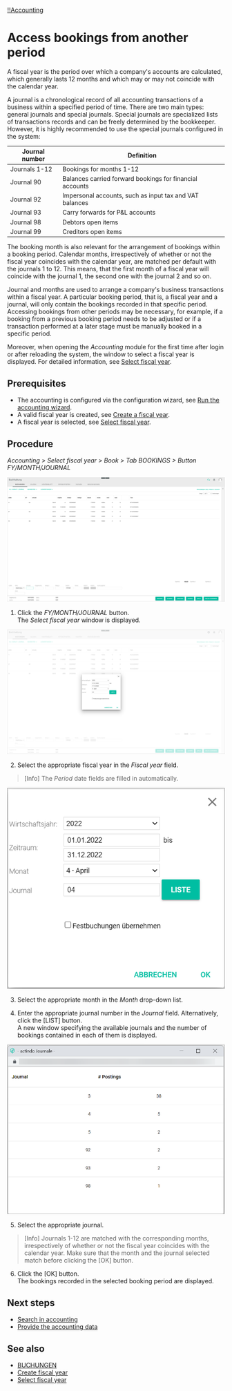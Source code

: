 [!!Accounting](RetailSuiteAccounting)

# Access bookings from another period

A fiscal year is the period over which a company's accounts are calculated, which generally lasts 12 months and which may or may not coincide with the calendar year.

A journal is a chronological record of all accounting transactions of a business within a specified period of time. There are two main types: general journals and special journals. Special journals are specialized lists of transactions records and can be freely determined by the bookkeeper. However, it is highly recommended to use the special journals configured in the system:

| Journal number | Definition |   
| ------------- | ------------- |
| Journals 1-12 | Bookings for months 1-12 |  
| Journal 90 | Balances carried forward bookings for financial accounts |  
| Journal 92 | Impersonal accounts, such as input tax and VAT balances |  
| Journal 93 | Carry forwards for P&L accounts |  
| Journal 98 | Debtors open items |  
| Journal 99 | Creditors open items |

[comment]: <> (Taken from old documentation. Still up to date? Relevant here or better somewhere else, e.g. /ACD-451?)  

[comment]: <> (See table in old documentation about months - 0-Saldovorträge, 1-12 booking months, 13-15-Subsequent entries...)

The booking month is also relevant for the arrangement of bookings within a booking period. Calendar months, irrespectively of whether or not the fiscal year coincides with the calendar year, are matched per default with the journals 1 to 12. This means, that the first month of a fiscal year will coincide with the journal 1, the second one with the journal 2 and so on.

Journal and months are used to arrange a company's business transactions within a fiscal year. A particular booking period, that is, a fiscal year and a journal, will only contain the bookings recorded in that specific period. Accessing bookings from other periods may be necessary, for example, if a booking from a previous booking period needs to be adjusted or if a transaction performed at a later stage must be manually booked in a specific period.

[comment]: <> (Unsure! Wissentransfer/Jessi fragen)

Moreover, when opening the *Accounting* module for the first time after login or after reloading the system, the window to select a fiscal year is displayed. For detailed information, see [Select fiscal year](01_SelectFiscalYear.md).

## Prerequisites

- The accounting is configured via the configuration wizard, see [Run the accounting wizard](/RetailSuiteAccounting/Integration/01_RunAccountingWizard.md).
- A valid fiscal year is created, see [Create a fiscal year](RetailSuiteAccounting/Integration/04_ManageFiscalYear.md#create-a-fiscal-year).
- A fiscal year is selected, see [Select fiscal year](01_SelectFiscalYear.md).

## Procedure

*Accounting > Select fiscal year > Book > Tab BOOKINGS > Button FY/MONTH/JOURNAL*

![FY/MONTH/JOURNAL button](/Assets/Screenshots/RetailSuiteAccounting/Book/FYMonthJournalButton.png "[FY/MONTH/JOURNAL button]")

1. Click the *FY/MONTH/JOURNAL* button.  
The *Select fiscal year* window is displayed.  

  ![Select fiscal year view](/Assets/Screenshots/RetailSuiteAccounting/Book/SelectFiscalYearView.png "[Select fiscal year view]")

2. Select the appropriate fiscal year in the *Fiscal year* field.
> [Info] The *Period* date fields are filled in automatically.

  ![Select fiscal year window](/Assets/Screenshots/RetailSuiteAccounting/Book/SelectFiscalYearWindow.png "[Select fiscal year window]")

3. Select the appropriate month in the *Month* drop-down list.

4. Enter the appropriate journal number in the *Journal* field. Alternatively, click the [LIST] button.  
A new window specifying the available journals and the number of bookings contained in each of them is displayed.

  ![Select journal window](/Assets/Screenshots/RetailSuiteAccounting/Book/SelectFiscalYearJournals.png "[Select journal window]")

5. Select the appropriate journal.

> [Info] Journals 1-12 are matched with the corresponding months, irrespectively of whether or not the fiscal year coincides with the calendar year. Make sure that the month and the journal selected match before clicking the [OK] button.

6. Click the [OK] button.  
The bookings recorded in the selected booking period are displayed.

## Next steps

  - [Search in accounting](14_SearchAccounting.md)
  - [Provide the accounting data](15_ProvideAccountingData.md)

## See also

  - [BUCHUNGEN](/RetailSuiteAccounting/UserInterface/XX_Buchungen.md)
  - [Create fiscal year](/RetailSuiteAccounting/Integration/04_ManageFiscalYear.md#create-a-fiscal-year)
  - [Select fiscal year](01_SelectFiscalYear.md)
